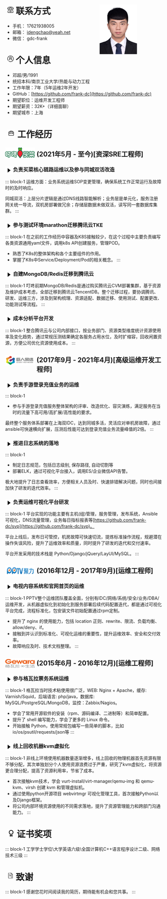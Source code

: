 # <img align="left" src="https://github.com/frank-dc/drawpics/blob/main/font/contact.png?raw=true" width="20" height="20" style="margin: 7px" />联系方式<img align="right" src="https://github.com/frank-dc/drawpics/blob/main/avatar.jpg?raw=true#pic_right" width="120" height="160" style="margin: 0px 80px 0 0" />
- 手机： 17621938005
- 邮箱： idengchao@yeah.net
- 微信： gdc-frank

# <img align="left" src="https://github.com/frank-dc/drawpics/blob/main/font/personalInformation.png?raw=true" width="20" height="20" style="margin: 7px" />个人信息
- 邓超/男/1991 
- 统招本科/南京工业大学/热能与动力工程
- 工作年限：7年（5年运维2年开发）
- GitHub：[https://github.com/frank-dc](https://github.com/frank-dc)
- 期望职位：运维开发工程师
- 期望薪资：32K+（详细面聊）
- 期望城市：上海

# <img align="left" src="https://github.com/frank-dc/drawpics/blob/main/font/experience.png?raw=true" width="25" height="25" style="margin: 7px" />工作经历
## <img align="left" src="https://github.com/frank-dc/drawpics/blob/main/font/dingdong.png?raw=true" width="95" height="35" style="margin: -5px 6px 0 0" />(2021年5月 - 至今)[资深SRE工程师]
### <img align="left" src="https://github.com/frank-dc/drawpics/blob/main/font/solidRightArrow.png?raw=true" width="25" height="25" style="margin: 3px 0 0 0" />负责买菜核心链路运维以及参与同城双活改造
::: block-1
运维方面：业务系统运维SOP变更管理，确保系统工作正常运行及故障时的及时响应。

同城双活：上层分片逻辑是通过DNS线路智能解析；业务层是单元化，服务注册网关统一导流，双机房部署做冗余；存储层数据未做双活，读写同一套数据库集群。
:::

### <img align="left" src="https://github.com/frank-dc/drawpics/blob/main/font/solidRightArrow.png?raw=true" width="25" height="25" style="margin: 3px 0 0 0" />参与测试环境marathon迁移腾讯云TKE
::: block-1
在之前的工作经历中容器及K8S接触较少，在这个过程中主要负责编写各类资源通用yaml文件，调用k8s API创建服务，管理POD。

* 熟悉了K8s的整体架构和各个主要组件的作用。
* 掌握了K8s中Service/Deployment/Pod的相关概念。
:::

### <img align="left" src="https://github.com/frank-dc/drawpics/blob/main/font/solidRightArrow.png?raw=true" width="25" height="25" style="margin: 3px 0 0 0" />自建MongoDB/Redis迁移到腾讯云
::: block-1
叮咚前期MongoDB/Redis是通过购买腾讯云CVM部署集群，基于资源及维护成本考虑，全部迁移到腾讯云TencentDB。整个迁移过程，要协调腾讯、研发、运维三方，涉及到架构梳理、资源适配、数据迁移、使用测试、配置更改、功能测试等流程。
:::
### <img align="left" src="https://github.com/frank-dc/drawpics/blob/main/font/solidRightArrow.png?raw=true" width="25" height="25" style="margin: 3px 0 0 0" />成本分析平台开发
::: block-1
整合腾讯云与公司内部接口，按业务部门、资源类型维度统计资源使用率及变化趋势，通过常规压测结果确定各服务占用水位，及时扩缩容，回收闲置资源，方便公司优化资源使用成本。
:::

## <img align="left" src="https://github.com/frank-dc/drawpics/blob/main/font/giantNetwork.jpg?raw=true" width="95" height="35" style="margin: 0 6px 0 0" />(2017年9月 - 2021年4月)[高级运维开发工程师]

### <img align="left" src="https://github.com/frank-dc/drawpics/blob/main/font/solidRightArrow.png?raw=true" width="25" height="25" style="margin: 3px 0 0 0" />负责手游登录充值业务的运维
::: block-1
* 参与手游登录充值服务整体架构的评审、改造优化、容灾演练，满足服务在当时的流量下高可用/高扩展/高性能的要求。

最终整个服务体系部署在上海双IDC，达到同城多活，灵活应对单机房故障，通过ansible可快速横向扩展，压测后性能可达到登录充值业务流量峰值的2倍。
:::
### <img align="left" src="https://github.com/frank-dc/drawpics/blob/main/font/solidRightArrow.png?raw=true" width="25" height="25" style="margin: 3px 0 0 0" />推进日志系统的落地
::: block-1
* 制定日志规范，包括日志级别, 保存路径, 自动切割等
* 部署ELK，通过可视化平台接入，调用ES/企业微信API告警。

极大地提升了日志查看效率，方便相关人员及时、快速排错解决问题，同时也间接加快了研发的迭代效率。
:::

### <img align="left" src="https://github.com/frank-dc/drawpics/blob/main/font/solidRightArrow.png?raw=true" width="25" height="25" style="margin: 3px 0 0 0" />负责运维可视化平台研发
::: block-1
平台实现的功能主要有主机(组)管理，服务管理，发布系统，Ansible可视化，DNS流量管理，业务每日指标报表等[https://github.com/frank-dc/svp](https://github.com/frank-dc/svp)。

平台上线后，发布日可管控，机房故障可快速切流，提炼标准操作流程，规避潜在操作失误风险，提升了运维效率和质量，同时提升了研发的迭代和交付速率。

平台开发采用的技术栈是 Python/Django/jQuery/LayUI/MySQL。
:::

## <img align="left" src="https://github.com/frank-dc/drawpics/blob/main/font/pptv1.png?raw=true" width="95" height="35" style="margin: 0 6px 0 0" />(2016年12月 - 2017年9月)[运维工程师]
### <img align="left" src="https://github.com/frank-dc/drawpics/blob/main/font/solidRightArrow.png?raw=true" width="25" height="25" style="margin: 3px 0 0 0" />电视内容系统和官网首页的运维
::: block-1
PPTV整个运维团队覆盖全面，分别有IDC/网络/系统/安全/业务/DBA/运维开发，从机器虚拟化到初始化到服务部署后续代码配置迭代，都是通过可视化平台完成，流程标准化，包安装文件初始配置通过rpm定制。

* 提升了 nginx 的使用能力，包括 location 正则、rewrite、限流、负载均衡、allow/deny、if。
* 接触到并认识到标准化、可视化运维的重要性，提升运维效率、安全和交付效率。
* 故障响应及时、技术文档整理。
:::

## <img align="left" src="https://github.com/frank-dc/drawpics/blob/main/font/gewara.png?raw=true" width="95" height="35" style="margin: 0 6px 0 0" />(2015年6月 - 2016年12月)[运维工程师]

### <img align="left" src="https://github.com/frank-dc/drawpics/blob/main/font/solidRightArrow.png?raw=true" width="25" height="25" style="margin: 3px 0 0 0" />参与格瓦拉票务系统运维
::: block-1
格瓦拉当时技术粘使用很广泛，WEB: Nginx + Apache，缓存: Varnish/Squid，后端语言: php/java，数据库: MySQL/PostgreSQL/MongoDB，监控：Zabbix/Nagios。

* 学会了常用开源软件的安装（rpm、源码编译、二进制等）和简单配置。
* 提升了 shell 编写能力，学会了更多的 Linux 命令。
* 开始接触 Python，使用常规包编写一些简单的脚本，比如io/os/psutil/requests/json等
:::

### <img align="left" src="https://github.com/frank-dc/drawpics/blob/main/font/solidRightArrow.png?raw=true" width="25" height="25" style="margin: 3px 0 0 0" />线上回收机器kvm虚拟化
::: block-1
非线上环境使用机器数量逐渐增多，线上回收的物理机器首先资源有限不够分配，其次单独划分个人使用资源浪费过于严重，研究了kvm虚拟化，将资源更合理分配，提高了资源利用率，节省了成本。

* 首次接触kvm技术，学会 vurt-install/virt-manager/qemu-img 和 qemu-kvm、virsh 创建 kvm 和管理虚拟机。
* 通过使用python开源项目 webvirtmgr 可视化管理工具，首次接触Python以及Django框架。
* 将公司内部环境资源使用的不同需求落地，提升了资源管理能力和跨部门沟通能力。
:::

# <img align="left" src="https://github.com/frank-dc/drawpics/blob/main/font/certificate.png?raw=true" width="25" height="25" style="margin: 6px" />证书奖项
::: block-1
工学学士学位\大学英语六级\全国计算机C++语言程序设计二级、网络技术三级
:::
# <img align="left" src="https://github.com/frank-dc/drawpics/blob/main/font/thanks.png?raw=true" width="20" height="20" style="margin: 7px" />致谢
::: block-1
感谢您花时间阅读我的简历，期待能有机会和您共事。
:::


